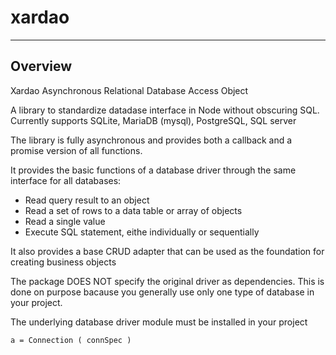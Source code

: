 # xardao
--------
## Overview

Xardao Asynchronous Relational Database Access Object

A library to standardize datadase interface in Node without obscuring SQL.
Currently supports SQLite, MariaDB (mysql), PostgreSQL, SQL server

The library is fully asynchronous and provides both a callback and a promise version of all functions.

It provides the basic functions of a database driver through the same interface for all databases:

* Read query result to an object
* Read a set of rows to a data table or array of objects
* Read a single value
* Execute SQL statement, eithe individually or sequentially

It also provides a base CRUD adapter that can be used as the foundation for creating business objects

The package DOES NOT specify the original driver as dependencies. This is done on purpose bacause you 
generally use only one type of database in your project.

The underlying database driver module must be installed in your project

`a = Connection ( connSpec )`

